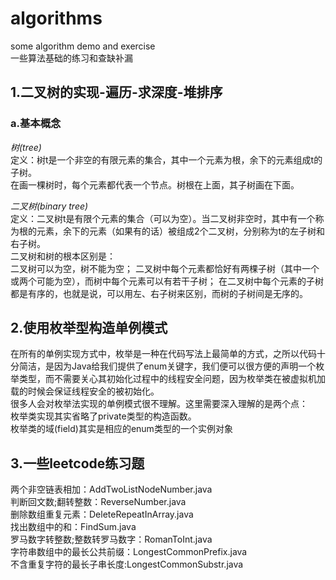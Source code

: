 # algorithms
some algorithm demo and exercise  
一些算法基础的练习和查缺补漏  
## 1.二叉树的实现-遍历-求深度-堆排序
### a.基本概念
*树(tree)*  
定义：树t是一个非空的有限元素的集合，其中一个元素为根，余下的元素组成t的子树。  
在画一棵树时，每个元素都代表一个节点。树根在上面，其子树画在下面。  

*二叉树(binary tree)*  
定义：二叉树t是有限个元素的集合（可以为空）。当二叉树非空时，其中有一个称为根的元素，余下的元素（如果有的话）被组成2个二叉树，分别称为t的左子树和右子树。  
二叉树和树的根本区别是：  
二叉树可以为空，树不能为空；
二叉树中每个元素都恰好有两棵子树（其中一个或两个可能为空），而树中每个元素可以有若干子树；
在二叉树中每个元素的子树都是有序的，也就是说，可以用左、右子树来区别，而树的子树间是无序的。  
  
## 2.使用枚举型构造单例模式  

在所有的单例实现方式中，枚举是一种在代码写法上最简单的方式，之所以代码十分简洁，是因为Java给我们提供了enum关键字，我们便可以很方便的声明一个枚举类型，而不需要关心其初始化过程中的线程安全问题，因为枚举类在被虚拟机加载的时候会保证线程安全的被初始化。  
很多人会对枚举法实现的单例模式很不理解。这里需要深入理解的是两个点：  
枚举类实现其实省略了private类型的构造函数。  
枚举类的域(field)其实是相应的enum类型的一个实例对象  

## 3.一些leetcode练习题
两个非空链表相加：AddTwoListNodeNumber.java  
判断回文数;翻转整数：ReverseNumber.java  
删除数组重复元素：DeleteRepeatInArray.java  
找出数组中的和：FindSum.java  
罗马数字转整数;整数转罗马数字：RomanToInt.java  
字符串数组中的最长公共前缀：LongestCommonPrefix.java  
不含重复字符的最长子串长度:LongestCommonSubstr.java  

